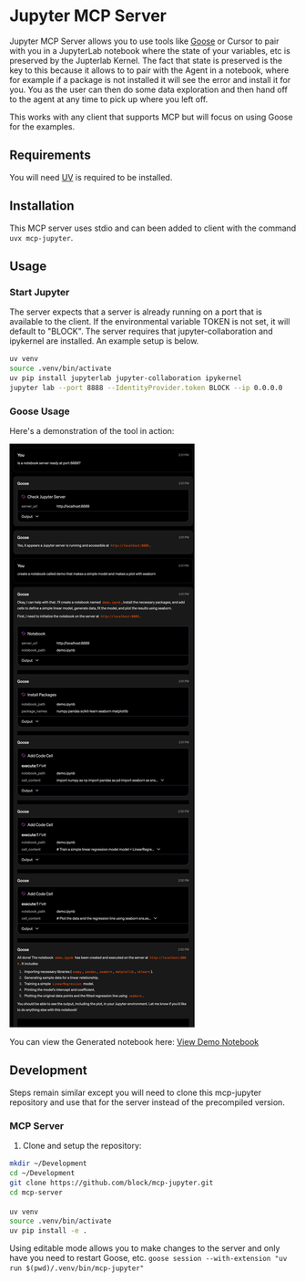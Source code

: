 # Jupyter MCP Server

Jupyter MCP Server allows you to use tools like [Goose](https://block.github.io/goose/) or Cursor to pair with you in a JupyterLab notebook where the state of your variables, etc is preserved by the Jupterlab Kernel.  The fact that state is preserved is the key to this because it allows to to pair with the Agent in a notebook, where for example if a package is not installed it will see the error and install it for you.   You as the user can then do some data exploration and then hand off to the agent at any time to pick up where you left off.




  This works with any client that supports MCP but will focus on using Goose for the examples.

## Requirements
You will need [UV](https://docs.astral.sh/uv/) is required to be installed. 

## Installation
This MCP server uses stdio and can been added to client with the command `uvx mcp-jupyter`.  

## Usage

### Start Jupyter
The server expects that a server is already running on a port that is available to the client.   If the environmental variable TOKEN is not set, it will default to "BLOCK".  The server requires that jupyter-collaboration and ipykernel are installed. An example setup is below.

```bash
uv venv
source .venv/bin/activate
uv pip install jupyterlab jupyter-collaboration ipykernel
jupyter lab --port 8888 --IdentityProvider.token BLOCK --ip 0.0.0.0
```

### Goose Usage

Here's a demonstration of the tool in action:

![MCP Jupyter Demo](demos/goose-demo.png) 

You can view the Generated notebook here: [View Demo Notebook](demos/demo.ipynb)

## Development
Steps remain similar except you will need to clone this mcp-jupyter repository and use that for the server instead of the precompiled version.

### MCP Server

1. Clone and setup the repository:
```bash
mkdir ~/Development
cd ~/Development
git clone https://github.com/block/mcp-jupyter.git
cd mcp-server

uv venv
source .venv/bin/activate
uv pip install -e .
```

Using editable mode allows you to make changes to the server and only have you need to restart Goose, etc.
`goose session --with-extension "uv run $(pwd)/.venv/bin/mcp-jupyter"`
